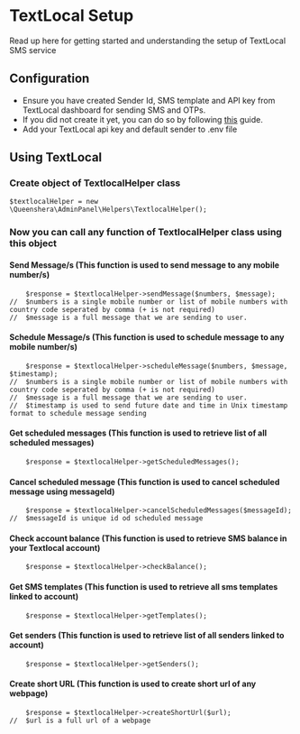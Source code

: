 # TextLocal Setup
Read up here for getting started and understanding the setup of TextLocal SMS service

## Configuration
- Ensure you have created Sender Id, SMS template and API key from TextLocal dashboard for sending SMS and OTPs.
- If you did not create it yet, you can do so by following [this](https://www.textlocal.in/how-to-guides/) guide.
- Add your TextLocal api key and default sender to .env file

## Using TextLocal
### Create object of TextlocalHelper class
```
$textlocalHelper = new \Queenshera\AdminPanel\Helpers\TextlocalHelper();
```
### Now you can call any function of TextlocalHelper class using this object

#### Send Message/s (This function is used to send message to any mobile number/s)
```
    $response = $textlocalHelper->sendMessage($numbers, $message);
//  $numbers is a single mobile number or list of mobile numbers with country code seperated by comma (+ is not required)
//  $message is a full message that we are sending to user.
```

#### Schedule Message/s (This function is used to schedule message to any mobile number/s)
```
    $response = $textlocalHelper->scheduleMessage($numbers, $message, $timestamp);
//  $numbers is a single mobile number or list of mobile numbers with country code seperated by comma (+ is not required)
//  $message is a full message that we are sending to user.
//  $timestamp is used to send future date and time in Unix timestamp format to schedule message sending
```

#### Get scheduled messages (This function is used to retrieve list of all scheduled messages)
```
    $response = $textlocalHelper->getScheduledMessages();
```

#### Cancel scheduled message (This function is used to cancel scheduled message using messageId)
```
    $response = $textlocalHelper->cancelScheduledMessages($messageId);
//  $messageId is unique id od scheduled message
```

#### Check account balance (This function is used to retrieve SMS balance in your Textlocal account)
```
    $response = $textlocalHelper->checkBalance();
```

#### Get SMS templates (This function is used to retrieve all sms templates linked to account)
```
    $response = $textlocalHelper->getTemplates();
```

#### Get senders (This function is used to retrieve list of all senders linked to account)
```
    $response = $textlocalHelper->getSenders();
```

#### Create short URL (This function is used to create short url of any webpage)
```
    $response = $textlocalHelper->createShortUrl($url);
//  $url is a full url of a webpage
```


